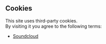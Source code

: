 ## Cookies

This site uses third-party cookies. \
By visiting it you agree to the following terms:

- [Soundcloud](https://soundcloud.com/pages/cookies)
